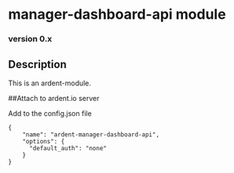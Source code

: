 # manager-dashboard-api module
### version 0.x

## Description

This is an ardent-module.

##Attach to ardent.io server

Add to the config.json file
```
{
    "name": "ardent-manager-dashboard-api",
    "options": {
      "default_auth": "none"
    }
}
```
